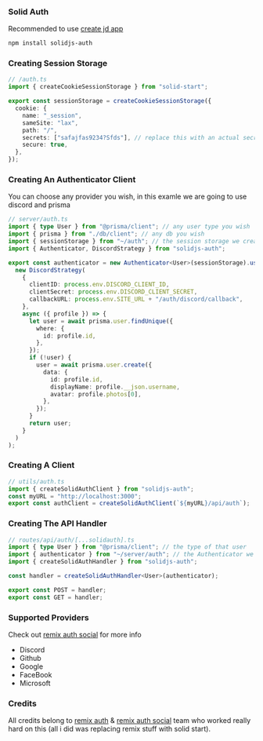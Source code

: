 ### Solid Auth

Recommended to use [create jd app](https://github.com/OrJDev/create-jd-app)

```bash
npm install solidjs-auth
```

### Creating Session Storage

```ts
// /auth.ts
import { createCookieSessionStorage } from "solid-start";

export const sessionStorage = createCookieSessionStorage({
  cookie: {
    name: "_session",
    sameSite: "lax",
    path: "/",
    secrets: ["safajfas9234?Sfds"], // replace this with an actual secret
    secure: true,
  },
});
```

### Creating An Authenticator Client

You can choose any provider you wish, in this examle we are going to use discord and prisma

```ts
// server/auth.ts
import { type User } from "@prisma/client"; // any user type you wish
import { prisma } from "./db/client"; // any db you wish
import { sessionStorage } from "~/auth"; // the session storage we created before
import { Authenticator, DiscordStrategy } from "solidjs-auth";

export const authenticator = new Authenticator<User>(sessionStorage).use(
  new DiscordStrategy(
    {
      clientID: process.env.DISCORD_CLIENT_ID,
      clientSecret: process.env.DISCORD_CLIENT_SECRET,
      callbackURL: process.env.SITE_URL + "/auth/discord/callback",
    },
    async ({ profile }) => {
      let user = await prisma.user.findUnique({
        where: {
          id: profile.id,
        },
      });
      if (!user) {
        user = await prisma.user.create({
          data: {
            id: profile.id,
            displayName: profile.__json.username,
            avatar: profile.photos[0],
          },
        });
      }
      return user;
    }
  )
);
```

### Creating A Client

```ts
// utils/auth.ts
import { createSolidAuthClient } from "solidjs-auth";
const myURL = "http://localhost:3000";
export const authClient = createSolidAuthClient(`${myURL}/api/auth`);
```

### Creating The API Handler

```ts
// routes/api/auth/[...solidauth].ts
import { type User } from "@prisma/client"; // the type of that user
import { authenticator } from "~/server/auth"; // the Authenticator we created before
import { createSolidAuthHandler } from "solidjs-auth";

const handler = createSolidAuthHandler<User>(authenticator);

export const POST = handler;
export const GET = handler;
```

### Supported Providers

Check out [remix auth social](https://github.com/TheRealFlyingCoder/remix-auth-socials) for more info

- Discord
- Github
- Google
- FaceBook
- Microsoft

### Credits

All credits belong to [remix auth](https://github.com/sergiodxa/remix-auth) & [remix auth social](https://github.com/TheRealFlyingCoder/remix-auth-socials) team who worked really hard on this (all i did was replacing remix stuff with solid start).
